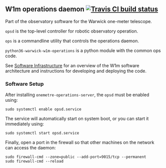 ## W1m operations daemon [![Travis CI build status](https://travis-ci.org/warwick-one-metre/opsd.svg?branch=master)](https://travis-ci.org/warwick-one-metre/opsd)

Part of the observatory software for the Warwick one-meter telescope.

`opsd` is the top-level controller for robotic observatory operation.

`ops` is a commandline utility that controls the operations daemon.

`python36-warwick-w1m-operations` is a python module with the common ops code.

See [Software Infrastructure](https://github.com/warwick-one-metre/docs/wiki/Software-Infrastructure) for an overview of the W1m software architecture and instructions for developing and deploying the code.

### Software Setup

After installing `onemetre-operations-server`, the `opsd` must be enabled using:
```
sudo systemctl enable opsd.service
```

The service will automatically start on system boot, or you can start it immediately using:
```
sudo systemctl start opsd.service
```

Finally, open a port in the firewall so that other machines on the network can access the daemon:
```
sudo firewall-cmd --zone=public --add-port=9015/tcp --permanent
sudo firewall-cmd --reload
```
